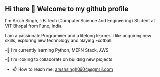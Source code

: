 ## Hi there 👋 Welcome to my github profile
I'm Arush Singh, a B.Tech (Computer Science And Engineering) Student at VIT Bhopal from Pune, India.

I am a passionate Programmer and a lifelong learner. I like acquiring new skills, exploring new technology and playing Football. 

 -🌱 I’m currently learning Python, MERN Stack, AWS

-👯 I’m looking to collaborate on building new projects

- 📫 How to reach me: arushsingh0604@gmail.com



<!--
**arushsingh0604/arushsingh0604** is a ✨ _special_ ✨ repository because its `README.md` (this file) appears on your GitHub profile.

Here are some ideas to get you started:

🔭 I’m currently working on ...
🌱 I’m currently learning Python, MERN Stack, AWS
👯 I’m looking to collaborate on building new projects
- 🤔 I’m looking for help with ...
- 💬 Ask me about ...
- 📫 How to reach me: ...
- 😄 Pronouns: He/Him
- ⚡ Fun fact: ...
-->
